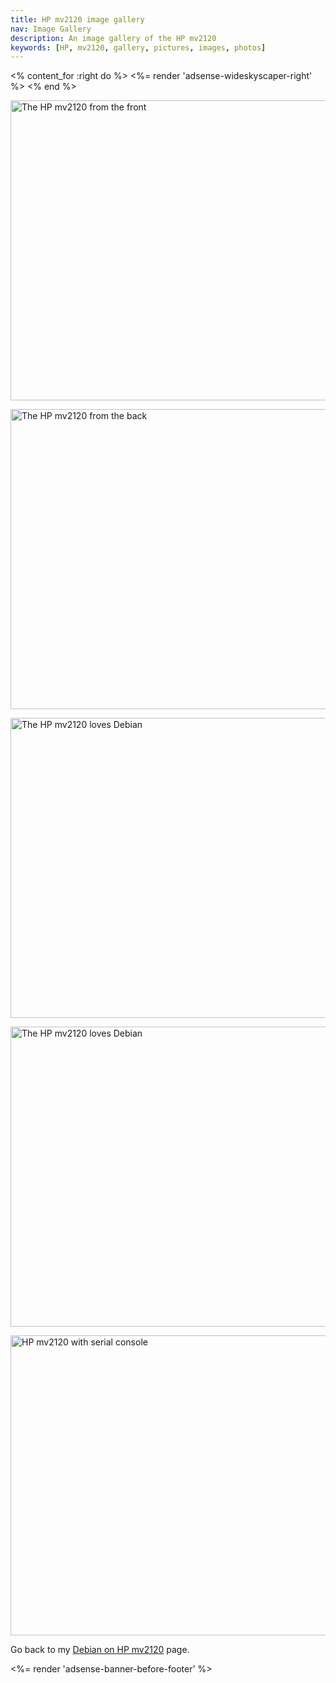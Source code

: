 ```yaml
---
title: HP mv2120 image gallery
nav: Image Gallery
description: An image gallery of the HP mv2120
keywords: [HP, mv2120, gallery, pictures, images, photos]
---
```


<% content_for :right do %>
<%= render 'adsense-wideskyscaper-right' %>
<% end %>

<p>
<a href = "../images/img_0001.jpg">
<img src = "../images/img_0001s.jpg" class="border" alt = "The HP mv2120 from the front" width="640" height="480" />
</a>
</p>

<p>
<a href = "../images/img_0002.jpg">
<img src = "../images/img_0002s.jpg" class="border" alt = "The HP mv2120 from the back" width="640" height="480" />
</a>
</p>

<p>
<a href = "../images/img_0101.jpg">
<img src = "../images/img_0101s.jpg" class="border" alt = "The HP mv2120 loves Debian" width="640" height="480" />
</a>
</p>

<p>
<a href = "../images/img_0102.jpg">
<img src = "../images/img_0102s.jpg" class="border" alt = "The HP mv2120 loves Debian" width="640" height="480" />
</a>
</p>

<p>
<a href = "../images/img_0201.jpg">
<img src = "../images/img_0201s.jpg" class="border" alt = "HP mv2120 with serial console" width="640" height="480" />
</a>
</p>

Go back to my <a href = "..">Debian on HP mv2120</a> page.

<div class="bbf">
<%= render 'adsense-banner-before-footer' %>
</div>

